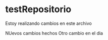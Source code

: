 # testRepositorio
Estoy realizando cambios en este archivo 

NUevos cambios hechos
Otro cambio en el dia

